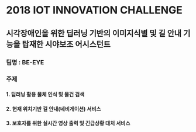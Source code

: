 # 2018 IOT INNOVATION CHALLENGE
## 시각장애인을 위한 딥러닝 기반의 이미지식별 및 길 안내 기능을 탑재한 시야보조 어시스턴트


### 팀명 : BE-EYE
### 주제
####   1. 딥러닝 활용 물체 인식 및 물건 검색 
####   2. 현재 위치기반 길 안내(네비게이션) 서비스
####   3. 보호자를 위한 실시간 영상 출력 및 긴급상황 대처 서비스
